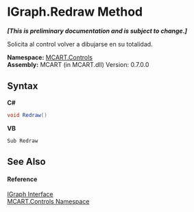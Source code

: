 # IGraph.Redraw Method 
 _**\[This is preliminary documentation and is subject to change.\]**_

Solicita al control volver a dibujarse en su totalidad.

**Namespace:**&nbsp;<a href="1c9d7a8e-81d4-838a-f87d-7379b253b6ce">MCART.Controls</a><br />**Assembly:**&nbsp;MCART (in MCART.dll) Version: 0.7.0.0

## Syntax

**C#**<br />
``` C#
void Redraw()
```

**VB**<br />
``` VB
Sub Redraw
```


## See Also


#### Reference
<a href="f404b7dc-823a-2f22-0c4b-cf8c732ef3e1">IGraph Interface</a><br /><a href="1c9d7a8e-81d4-838a-f87d-7379b253b6ce">MCART.Controls Namespace</a><br />